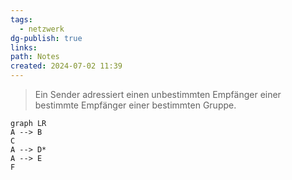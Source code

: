 ```yaml
---
tags:
  - netzwerk
dg-publish: true
links: 
path: Notes
created: 2024-07-02 11:39
---
```

> Ein Sender adressiert einen unbestimmten Empfänger einer bestimmte Empfänger einer bestimmten Gruppe.
```mermaid
graph LR
A --> B
C
A --> D*
A --> E
F
```
